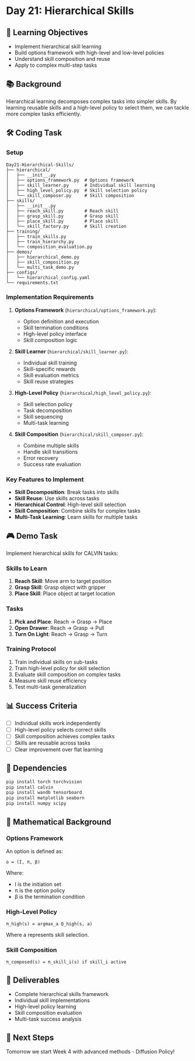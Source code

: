 # Day 21: Hierarchical Skills

## 🎯 Learning Objectives
- Implement hierarchical skill learning
- Build options framework with high-level and low-level policies
- Understand skill composition and reuse
- Apply to complex multi-step tasks

## 📚 Background
Hierarchical learning decomposes complex tasks into simpler skills. By learning reusable skills and a high-level policy to select them, we can tackle more complex tasks efficiently.

## 🛠️ Coding Task

### Setup
```
Day21-Hierarchical-Skills/
├── hierarchical/
│   ├── __init__.py
│   ├── options_framework.py  # Options framework
│   ├── skill_learner.py      # Individual skill learning
│   ├── high_level_policy.py  # Skill selection policy
│   └── skill_composer.py     # Skill composition
├── skills/
│   ├── __init__.py
│   ├── reach_skill.py        # Reach skill
│   ├── grasp_skill.py        # Grasp skill
│   ├── place_skill.py        # Place skill
│   └── skill_factory.py      # Skill creation
├── training/
│   ├── train_skills.py
│   ├── train_hierarchy.py
│   └── composition_evaluation.py
├── demos/
│   ├── hierarchical_demo.py
│   ├── skill_composition.py
│   └── multi_task_demo.py
├── configs/
│   └── hierarchical_config.yaml
└── requirements.txt
```

### Implementation Requirements

1. **Options Framework** (`hierarchical/options_framework.py`):
   - Option definition and execution
   - Skill termination conditions
   - High-level policy interface
   - Skill composition logic

2. **Skill Learner** (`hierarchical/skill_learner.py`):
   - Individual skill training
   - Skill-specific rewards
   - Skill evaluation metrics
   - Skill reuse strategies

3. **High-Level Policy** (`hierarchical/high_level_policy.py`):
   - Skill selection policy
   - Task decomposition
   - Skill sequencing
   - Multi-task learning

4. **Skill Composition** (`hierarchical/skill_composer.py`):
   - Combine multiple skills
   - Handle skill transitions
   - Error recovery
   - Success rate evaluation

### Key Features to Implement

- **Skill Decomposition**: Break tasks into skills
- **Skill Reuse**: Use skills across tasks
- **Hierarchical Control**: High-level skill selection
- **Skill Composition**: Combine skills for complex tasks
- **Multi-Task Learning**: Learn skills for multiple tasks

## 🎮 Demo Task
Implement hierarchical skills for CALVIN tasks:

### Skills to Learn
1. **Reach Skill**: Move arm to target position
2. **Grasp Skill**: Grasp object with gripper
3. **Place Skill**: Place object at target location

### Tasks
1. **Pick and Place**: Reach → Grasp → Place
2. **Open Drawer**: Reach → Grasp → Pull
3. **Turn On Light**: Reach → Grasp → Turn

### Training Protocol
1. Train individual skills on sub-tasks
2. Train high-level policy for skill selection
3. Evaluate skill composition on complex tasks
4. Measure skill reuse efficiency
5. Test multi-task generalization

## 📊 Success Criteria
- [ ] Individual skills work independently
- [ ] High-level policy selects correct skills
- [ ] Skill composition achieves complex tasks
- [ ] Skills are reusable across tasks
- [ ] Clear improvement over flat learning

## 🔧 Dependencies
```bash
pip install torch torchvision
pip install calvin
pip install wandb tensorboard
pip install matplotlib seaborn
pip install numpy scipy
```

## 📝 Mathematical Background

### Options Framework
An option is defined as:
```
o = (I, π, β)
```

Where:
- I is the initiation set
- π is the option policy
- β is the termination condition

### High-Level Policy
```
π_high(s) = argmax_a Q_high(s, a)
```

Where a represents skill selection.

### Skill Composition
```
π_composed(s) = π_skill_i(s) if skill_i active
```

## 📝 Deliverables
- Complete hierarchical skills framework
- Individual skill implementations
- High-level policy learning
- Skill composition evaluation
- Multi-task success analysis

## 🚀 Next Steps
Tomorrow we start Week 4 with advanced methods - Diffusion Policy!
